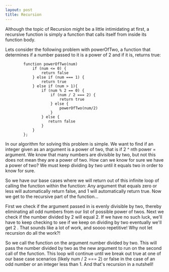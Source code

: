 ```yaml
---
layout: post
title: Recursion
---
```


Although the topic of Recursion might be a little intimidating at first, a recursive function is simply a function that calls itself from inside its function body.  

Lets consider the following problem with powerOfTwo, a function that determines if a number passed to it is a power of 2 and if it is, returns true:

			function powerOfTwo(num)
			    if (num <= 0) {
			        return false
			    } else if (num === 1) {
			        return true
			    } else if (num > 1){
			        if (num % 2 == 0) {
			            if (num / 2 === 2) {
			                return true
			            } else {
			               	powerOfTwo(num/2)
			            }
			        } else {
			           return false
			        }
			    }
			};

In our algorithm for solving this problem is simple.  We want to find if an integer given as an argument is a power of two, that is if 2 ^ nth power = argument.  We know that many numbers are divisible by two, but not this does not mean they are a power of two.  How can we know for sure we have a power of two? We must keep dividing by two until it equals two in order to know for sure.

So we have our base cases where we will return out of this infinite loop of calling the function within the function: Any argument that equals zero or less will automatically return false, and 1 will automatically return true.  Now we get to the recursive part of the function...

First we check if the argument passed in is evenly divisible by two, thereby eliminating all odd numbers from our list of possible power of twos.  Next we check if the number divided by 2 will equal 2.  If we have no such luck, we'll have to keep checking to see if we keep on dividing by two eventually we'll get 2 .  That sounds like a lot of work, and soooo repetitive! Why not let recursion do all the work?!

So we call the function on the argument number divided by two.  This will pass the number divided by two as the new argument to run on the second call of the function.  This loop will continue until we break out true at one of our base case scenarios (likely num / 2 === 2) or false in the case of an odd number or an integer less than 1.  And that's recursion in a nutshell!
      


